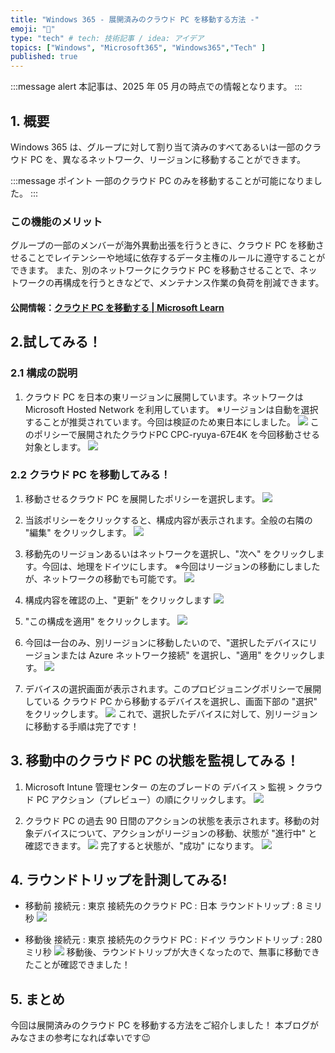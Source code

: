 ```yaml
---
title: "Windows 365 - 展開済みのクラウド PC を移動する方法 -"
emoji: "🚁"
type: "tech" # tech: 技術記事 / idea: アイデア
topics: ["Windows", "Microsoft365", "Windows365","Tech" ]
published: true
---
```


:::message alert
本記事は、2025 年 05 月の時点での情報となります。
:::

## 1. 概要
Windows 365 は、グループに対して割り当て済みのすべてあるいは一部のクラウド PC を、異なるネットワーク、リージョンに移動することができます。

:::message
ポイント 一部のクラウド PC のみを移動することが可能になりました。
:::

### この機能のメリット
グループの一部のメンバーが海外異動出張を行うときに、クラウド PC を移動させることでレイテンシーや地域に依存するデータ主権のルールに遵守することができます。
また、別のネットワークにクラウド PC を移動させることで、ネットワークの再構成を行うときなどで、メンテナンス作業の負荷を削減できます。

#### 公開情報：[クラウド PC を移動する | Microsoft Learn ](https://learn.microsoft.com/ja-jp/windows-365/enterprise/move-cloud-pc)


## 2.試してみる！

### 2.1 構成の説明
1. クラウド PC を日本の東リージョンに展開しています。ネットワークは Microsoft Hosted Network を利用しています。
※リージョンは自動を選択することが推奨されています。今回は検証のため東日本にしました。
![](https://storage.googleapis.com/zenn-user-upload/c674c31754d6-20250520.png)
このポリシーで展開されたクラウドPC CPC-ryuya-67E4K を今回移動させる対象とします。
![](https://storage.googleapis.com/zenn-user-upload/a0dbb159b327-20250520.png)




### 2.2 クラウド PC を移動してみる！

1. 移動させるクラウド PC を展開したポリシーを選択します。
![](https://storage.googleapis.com/zenn-user-upload/b6bcfa264212-20250520.png)

2. 当該ポリシーをクリックすると、構成内容が表示されます。全般の右隣の "編集" をクリックします。
![](https://storage.googleapis.com/zenn-user-upload/0d81ba995a1e-20250520.png)


3. 移動先のリージョンあるいはネットワークを選択し、"次へ" をクリックします。今回は、地理をドイツにします。
※今回はリージョンの移動にしましたが、ネットワークの移動でも可能です。
![](https://storage.googleapis.com/zenn-user-upload/7ffae5d40d92-20250520.png)


4. 構成内容を確認の上、"更新" をクリックします
![](https://storage.googleapis.com/zenn-user-upload/5be94379ccf0-20250520.png)


5. "この構成を適用" をクリックします。
![](https://storage.googleapis.com/zenn-user-upload/2c9f828d8173-20250520.png)

6. 今回は一台のみ、別リージョンに移動したいので、"選択したデバイスにリージョンまたは Azure ネットワーク接続" を選択し、"適用" をクリックします。
![](https://storage.googleapis.com/zenn-user-upload/8d88e22bbe47-20250520.png)


7. デバイスの選択画面が表示されます。このプロビジョニングポリシーで展開している クラウド PC から移動するデバイスを選択し、画面下部の "選択" をクリックします。
![](https://storage.googleapis.com/zenn-user-upload/151146583cb9-20250520.png)
これで、選択したデバイスに対して、別リージョンに移動する手順は完了です！


## 3. 移動中のクラウド PC の状態を監視してみる！
1. Microsoft Intune 管理センター の左のブレードの デバイス > 監視 > クラウド PC アクション（プレビュー）の順にクリックします。
![](https://storage.googleapis.com/zenn-user-upload/8aee55451c73-20250520.png)


2. クラウド PC の過去 90 日間のアクションの状態を表示されます。移動の対象デバイスについて、アクションがリージョンの移動、状態が "進行中" と確認できます。
![](https://storage.googleapis.com/zenn-user-upload/945b10640b0f-20250520.png)
完了すると状態が、"成功" になります。
![](https://storage.googleapis.com/zenn-user-upload/ef4853d4ec90-20250520.png)


## 4. ラウンドトリップを計測してみる!

- 移動前
接続元 : 東京
接続先のクラウド PC : 日本
ラウンドトリップ : 8 ミリ秒
![](https://storage.googleapis.com/zenn-user-upload/ade62bbc2088-20250520.png)

- 移動後
接続元 : 東京
接続先のクラウド PC : ドイツ
ラウンドトリップ : 280 ミリ秒
![](https://storage.googleapis.com/zenn-user-upload/8ebd35208a64-20250520.png)
移動後、ラウンドトリップが大きくなったので、無事に移動できたことが確認できました！


## 5. まとめ
今回は展開済みのクラウド PC を移動する方法をご紹介しました！
本ブログがみなさまの参考になれば幸いです😉








